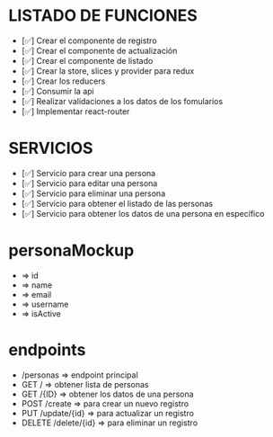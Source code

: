 # LISTADO DE FUNCIONES

* [✅] Crear el componente de registro 
* [✅] Crear el componente de actualización
* [✅] Crear el componente de listado
* [✅] Crear la store, slices y provider para redux
* [✅] Crear los reducers
* [✅] Consumir la api 
* [✅] Realizar validaciones a los datos de los fomularios
* [✅] Implementar react-router

# SERVICIOS
* [✅] Servicio para crear una persona
* [✅] Servicio para editar una persona
* [✅] Servicio para eliminar una persona
* [✅] Servicio para obtener el listado de las personas
* [✅] Servicio para obtener los datos de una persona en específico


# personaMockup
- => id
- => name
- => email
- => username
- => isActive


# endpoints
- /personas => endpoint principal
- GET / => obtener lista de personas
- GET /{ID} => obtener los datos de una persona
- POST /create => para crear un nuevo registro
- PUT /update/{id} => para actualizar un registro
- DELETE /delete/{id} => para eliminar un registro

